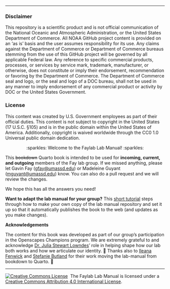 <hr>

### Disclaimer

This repository is a scientific product and is not official communication of the National Oceanic and Atmospheric Administration, or the United States Department of Commerce. All NOAA GitHub project content is provided on an ‘as is’ basis and the user assumes responsibility for its use. Any claims against the Department of Commerce or Department of Commerce bureaus stemming from the use of this GitHub project will be governed by all applicable Federal law. Any reference to specific commercial products, processes, or services by service mark, trademark, manufacturer, or otherwise, does not constitute or imply their endorsement, recommendation or favoring by the Department of Commerce. The Department of Commerce seal and logo, or the seal and logo of a DOC bureau, shall not be used in any manner to imply endorsement of any commercial product or activity by DOC or the United States Government.

### License

This content was created by U.S. Government employees as part of their official duties. This content is not subject to copyright in the United States (17 U.S.C. §105) and is in the public domain within the United States of America. Additionally, copyright is waived worldwide through the CC0 1.0 Universal public domain dedication.

<p align="center"> 
   :sparkles: Welcome to the Faylab Lab Manual! :sparkles: 
</p>



This ~~bookdown~~ Quarto book is intended to be used for **incoming, current, and outgoing** members of the Fay lab group. If we missed anything, please let Gavin Fay (gfay@umassd.edu) or Madeleine Guyant (mguyant@umassd.edu) know. You can also do a pull request and we will review the changes. 

We hope this has all the answers you need!


__Want to adapt the lab manual for your group?__ This [short tutorial](https://github.com/thefaylab/lab-manual/wiki/Quick-steps-to-making-a-copy-of-the-lab-manual-&-publishing-it) steps through how to make your own copy of the lab manual repository and set it up so that it automatically publishes the book to the web (and updates as you make changes).  

**Acknowledgements**

The content for this book was developed as part of our group’s participation in the Openscapes Champions program.
We are extremely grateful to and acknowledge [Dr. Julia Stewart Lowndes](https://github.com/jules32)’ role in helping shape how our lab both works and how we articulate our identity. 🙏
Thanks also to [Ileana Fenwick](https://github.com/IleanaF) and [Stefanie Butland](https://github.com/stefaniebutland) for their work moving the lab-manual from bookdown to Quarto. 🙌

---

<a rel='license' href='http://creativecommons.org/licenses/by/4.0/'><img alt='Creative Commons License' style='border-width:0' src='https://i.creativecommons.org/l/by/4.0/88x31.png' /></a>&nbsp;&nbsp;The Faylab Lab Manual is licensed under a <a rel='license' href='http://creativecommons.org/licenses/by/4.0/'>Creative Commons Attribution 4.0 International License</a>.


